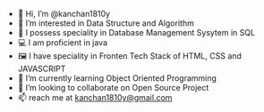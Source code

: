 - 👋 Hi, I’m @kanchan1810y
- 👀 I’m interested in Data Structure and Algorithm
- 💾 I possess speciality in Database Management Sysytem in SQL
- 💻 I am proficient in java
- 🖼 I have speciality in Fronten Tech Stack of HTML, CSS and JAVASCRIPT 
- 🌱 I’m currently learning Object Oriented Programming
- 💞️ I’m looking to collaborate on Open Source Project
- 📫 reach me at kanchan1810y@gmail.com

<!---
kanchan1810y/kanchan1810y is a ✨ special ✨ repository because its `README.md` (this file) appears on your GitHub profile.
You can click the Preview link to take a look at your changes.
--->

